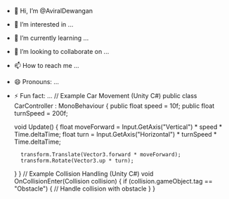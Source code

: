- 👋 Hi, I’m @AviralDewangan
- 👀 I’m interested in ...
- 🌱 I’m currently learning ...
- 💞️ I’m looking to collaborate on ...
- 📫 How to reach me ...
- 😄 Pronouns: ...
- ⚡ Fun fact: ...
// Example Car Movement (Unity C#)
public class CarController : MonoBehaviour {
    public float speed = 10f;
    public float turnSpeed = 200f;

    void Update() {
        float moveForward = Input.GetAxis("Vertical") * speed * Time.deltaTime;
        float turn = Input.GetAxis("Horizontal") * turnSpeed * Time.deltaTime;

        transform.Translate(Vector3.forward * moveForward);
        transform.Rotate(Vector3.up * turn);
    }
}
// Example Collision Handling (Unity C#)
void OnCollisionEnter(Collision collision) {
    if (collision.gameObject.tag == "Obstacle") {
        // Handle collision with obstacle
    }
}
